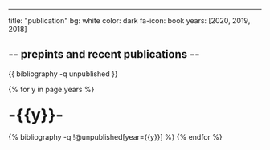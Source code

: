 ---
title: "publication"
bg: white
color: dark
fa-icon: book
years: [2020, 2019, 2018]


## -- prepints and recent publications --

{{ bibliography -q unpublished }}

{% for y in page.years %}
  <h3 class="year"><font size="+3">-{{y}}-</font></h3>
  {% bibliography -q !@unpublished[year={{y}}] %}
{% endfor %}
